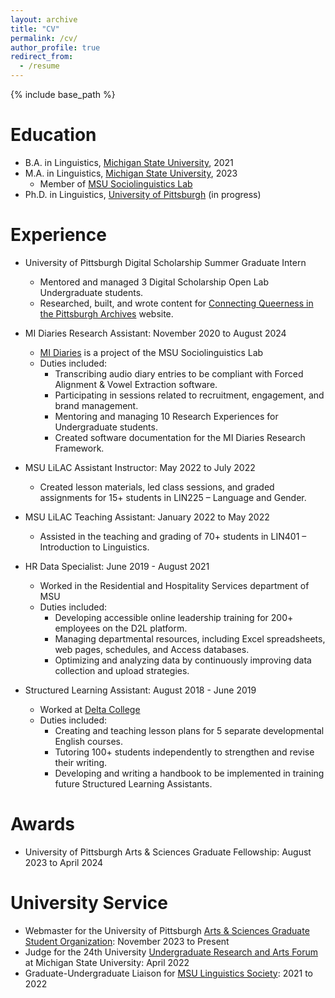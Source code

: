 ```yaml
---
layout: archive
title: "CV"
permalink: /cv/
author_profile: true
redirect_from:
  - /resume
---
```


{% include base_path %}

Education
======
* B.A. in Linguistics, [Michigan State University](https://lilac.msu.edu/), 2021
* M.A. in Linguistics, [Michigan State University](https://lilac.msu.edu/), 2023
  * Member of [MSU Sociolinguistics Lab](https://sociolab.msu.edu/)
* Ph.D. in Linguistics, [University of Pittsburgh](https://www.linguistics.pitt.edu/) (in progress)

Experience
======

* University of Pittsburgh Digital Scholarship Summer Graduate Intern
  * Mentored and managed 3 Digital Scholarship Open Lab Undergraduate students.
  * Researched, built, and wrote content for [Connecting Queerness in the Pittsburgh Archives](https://connectingqueerness.omeka.net/) website.

* MI Diaries Research Assistant: November 2020 to August 2024
  * [MI Diaries](http://www.mi-diaries.org) is a project of the MSU Sociolinguistics Lab
  * Duties included:
    * Transcribing audio diary entries to be compliant with Forced Alignment & Vowel Extraction software.
    * Participating in sessions related to recruitment, engagement, and brand management.
    * Mentoring and managing 10 Research Experiences for Undergraduate students.
    * Created software documentation for the MI Diaries Research Framework.

* MSU LiLAC Assistant Instructor: May 2022 to July 2022
  * Created lesson materials, led class sessions, and graded assignments for 15+ students in LIN225 – Language and Gender.

* MSU LiLAC Teaching Assistant: January 2022 to May 2022
  * Assisted in the teaching and grading of 70+ students in LIN401 – Introduction to Linguistics. 

* HR Data Specialist: June 2019 - August 2021
  * Worked in the Residential and Hospitality Services department of MSU
  * Duties included:
     * Developing accessible online leadership training for 200+ employees on the D2L platform.
     * Managing departmental resources, including Excel spreadsheets, web pages, schedules, and Access databases.
     * Optimizing and analyzing data by continuously improving data collection and upload strategies.
    
* Structured Learning Assistant: August 2018 - June 2019
  * Worked at [Delta College](https://www.delta.edu/)
  * Duties included: 
     * Creating and teaching lesson plans for 5 separate developmental English courses.
     * Tutoring 100+ students independently to strengthen and revise their writing.
     * Developing and writing a handbook to be implemented in training future Structured Learning Assistants.

Awards
======
* University of Pittsburgh Arts & Sciences Graduate Fellowship: August 2023 to April 2024

University Service
======

* Webmaster for the University of Pittsburgh [Arts & Sciences Graduate Student Organization](https://asgso.pitt.edu/): November 2023 to Present
* Judge for the 24th University [Undergraduate Research and Arts Forum](https://urca.msu.edu/uuraf) at Michigan State University: April 2022
* Graduate-Undergraduate Liaison for [MSU Linguistics Society](https://msulinguists.weebly.com/): 2021 to 2022

